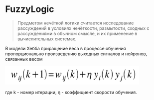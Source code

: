 # FuzzyLogic
>Предметом нечёткой логики считается исследование рассуждений в условиях нечёткости, размытости, сходных с рассуждениями в обычном смысле, и их применение в вычислительных системах.

В модели Хебба приращение веса в процессе обучения пропорционально произведению выходных сигналов и нейронов, связанных весом

![alt text](https://github.com/moroz69off/FuzzyLogic/blob/master/hebbFunc.PNG?raw=true "Hebb function")

где k  - номер итерации, η - коэффициент скорости обучения.

